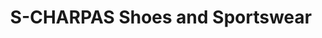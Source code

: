 ---
title: "S-CHARPAS Shoes and Sportswear"
url: /samedan/s-charpas-shoes-and-sportswear/
shop: Schuhe
---